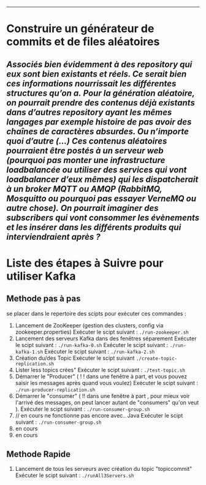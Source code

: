 ------------
# Construire un générateur de commits et de files aléatoires
*Associés bien évidemment à des repository qui eux sont bien existants et réels. Ce serait bien ces informations nourrissait les différentes structures qu’on a.*
*Pour la génération aléatoire, on pourrait prendre des contenus déjà existants dans d’autres repository ayant les mêmes langages par exemple histoire de pas avoir
 des chaînes de caractères absurdes. Ou n’importe quoi d’autre (...) Ces contenus aléatoires pourraient être postés à un serveur web (pourquoi pas monter une 
 infrastructure loadbalancée ou utiliser des services qui vont loadbalancer d’eux mêmes) qui les dispatcherait à un broker MQTT ou AMQP (RabbitMQ, Mosquitto ou pourquoi pas essayer VerneMQ ou autre chose).*
*On pourrait imaginer des subscribers qui vont consommer les évènements et les insérer dans les différents produits qui interviendraient après ?*
------------
# Liste des étapes à Suivre pour utiliser Kafka 
## Methode pas à pas
se placer dans le repertoire des scipts pour exécuter ces commandes : 
1. Lancement de ZooKeeper  (gestion des clusters, config via zookeeper.properties)
	 Exécuter le scipt suivant : ```./run-zookeeper.sh```
2.  Lancement des serveurs Kafka  dans des fenêtres séparement 
Exécuter le scipt suivant : ```./run-kafka-0.sh```
Exécuter le scipt suivant : ```./run-kafka-1.sh```
Exécuter le scipt suivant : ```./run-kafka-2.sh```
3. Création du/des Topic
 Exécuter le scipt suivant ```./create-topic-replication.sh```
4. Lister less topics crées"
Exécuter le scipt suivant : ```./test-topic.sh```
5. Démarrer le "Producer"  ( ! ! dans une fenêtre  à part, et vous pouvez saisir les messages après quand vous voulez)
Exécuter le scipt suivant :       
	```./run-producer-replication.sh```
 6. Démarrer le "consumer"  ( !! dans une fenêtre  à part , pour mieux voir l'arrivé des messages,  on peut  lancer autant de "consumers" qu'on veut ).
 Exécuter le scipt suivant : ```./run-consumer-group.sh```
7. // en cours  ne fonctionne pas encore avec.. Java 
Exécuter le scipt suivant : ```./run-consumer-group.sh```
8. en cours 
9. en cours

## Methode Rapide
1. Lancement de tous les serveurs avec création du topic "topiccommit"
Exécuter le scipt suivant : ```./runAll3Servers.sh```

